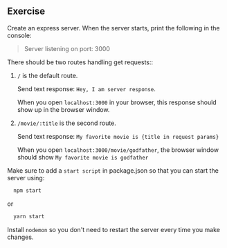 ## Exercise

Create an express server. When the server starts, print the following in the console:
  >Server listening on port: 3000

There should be two routes handling get requests:: 

1) `/` is the default route.

    Send text response: `Hey, I am server response`. 
    
    When you open `localhost:3000` in your browser, this response should show up in the browser window.

2) `/movie/:title` is the second route.

    Send text response: `My favorite movie is {title in request params}`

    When you open `localhost:3000/movie/godfather`, the browser window should show `My favorite movie is godfather`

Make sure to add a `start script` in package.json so that you can start the server using:

  ```js
    npm start
  ```
  or

  ```js
    yarn start
  ```

Install `nodemon` so you don't need to restart the server every time you make changes.
